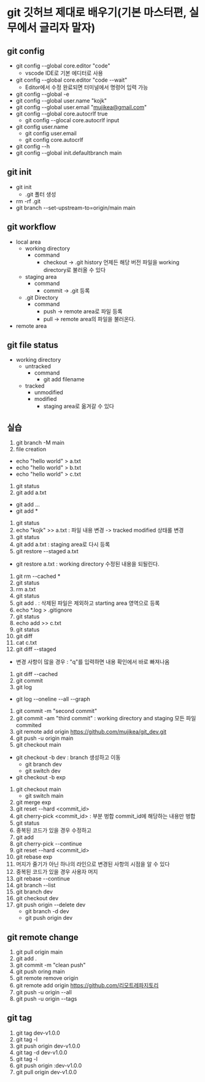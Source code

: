 # git 깃허브 제대로 배우기(기본 마스터편, 실무에서 글리자 말자)

## git config
* git config --global core.editor "code"
  * vscode IDE로 기본 에디터로 사용
* git config --global core.editor "code --wait"
  * Editor에서 수정 완료되면 터미널에서 명령어 입력 가능
* git config --global -e
* git config --global user.name "kojk"
* git config --global user.email "mujikea@gmail.com"
* git config --global core.autocrlf true
  * git config --glocal core.autocrlf input
* git config user.name
  * git config user.email
  * git config core.autocrlf
* git config --h
* git config --global init.defaultbranch main
## git init
* git init 
  * .git 폴터 생성
* rm -rf .git
* git branch --set-upstream-to=origin/main main
## git workflow 
* local area
  * working directory
    * command 
      * checkout -> .git history 언제든 해당 버전 파일을 working directory로 불러올 수 있다 
  * staging area
    * command 
      * commit -> .git 등록
  * .git Directory
    * command
      * push -> remote area로 파일 등록
      * pull -> remote area의 파일을 불러온다.
* remote area
## git file status
* working directory
  * untracked
    * command
      * git add filename
  * tracked
    * unmodified
    * modified
      * staging area로 옮겨갈 수 있다
## 실습
1. git branch -M main
2. file creation
  * echo "hello world" > a.txt
  * echo "hello world" > b.txt
  * echo "hello world" > c.txt
1. git status
2. git add a.txt
  * git add <filename>...
  * git add *
1. git status
2. echo "kojk" >> a.txt : 파일 내용 변경 -> tracked modified 상태롤 변경
3. git status
4. git add a.txt : staging area로 다시 등록
5. git restore --staged a.txt
  * git restore a.txt : working directory 수정된 내용을 되될린다.
1.  git rm --cached *
2.  git status
3.  rm a.txt
4.  git status
5.  git add . : 삭제된 파일은 제외하고 starting area 영역으로 등록
6.  echo *.log > .gitignore
7.  git status
8.  echo add >> c.txt
9.  git status
10. git diff
11. cat c.txt
12. git diff --staged
  *  변경 사항이 많을 경우 : "q"를 입력하면 내용 확인에서 바로 빠져나옴
1.  git diff --cached
2.  git commit
3.  git log
  * git log --oneline --all --graph
1.  git commit -m "second commit"
2.  git commit -am "third commit" : working directory and staging 모든 파일 commited
3.  git remote add origin https://github.com/mujikea/git_dev.git
4.  git push -u origin main
5.  git checkout main
  * git checkout -b dev : branch 생성하고 이동
    * git branch dev
    * git switch dev
  * git checkout -b exp
1.  git checkout main
    * git switch main
2.  git merge exp
3.  git reset --hard <commit_id>
4.  git cherry-pick <commit_id> : 부분 벙합 commit_id에 해당하는 내용만 벙합
5.  git status 
6.  중복된 코드가 있을 경우 수정하고
7.  git add <filename>
8.  git cherry-pick --continue
9.  git reset --hard <commit_id>
10. git rebase exp
11. 머지가 줄기가 아닌 하나의 라인으로 변경된 사항의 시점을 알 수 있다
12. 중복된 코드가 있을 경우 사용자 머지
13. git rebase --continue
14. git branch --list
15. git branch dev
16. git checkout dev
17. git push origin --delete dev
    * git branch -d dev
    * git push origin dev
## git remote change 
1. git pull origin main
2. git add .
3. git commit -m "clean push"
4. git push oring main
5. git remote remove origin
6. git remote add origin https://github.com/리모트레파지토리
7. git push -u origin --all
8. git push -u origin --tags
## git tag 
1. git tag dev-v1.0.0
2. git tag -l
3. git push origin dev-v1.0.0
4. git tag -d dev-v1.0.0
5. git tag -l
6. git push origin :dev-v1.0.0
7. git pull origin dev-v1.0.0